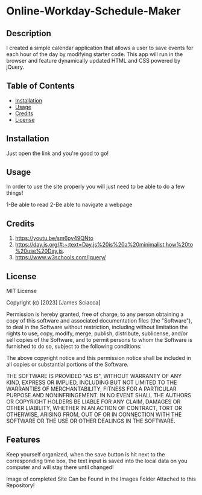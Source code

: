 # Online-Workday-Schedule-Maker

## Description

I created a simple calendar application that allows a user to save events for each hour of the day by modifying starter code. This app will run in the browser and feature dynamically updated HTML and CSS powered by jQuery.

## Table of Contents

- [Installation](#installation)
- [Usage](#usage)
- [Credits](#credits)
- [License](#license)

## Installation

Just open the link and you're good to go!

## Usage

In order to use the site properly you will just need to be able to do a few things!

1-Be able to read
2-Be able to navigate a webpage


## Credits

1. https://youtu.be/sm6py49QNto
2. https://day.js.org/#:~:text=Day.js%20is%20a%20minimalist,how%20to%20use%20Day.js.
3. https://www.w3schools.com/jquery/


## License

MIT License

Copyright (c) [2023] [James Sciacca]

Permission is hereby granted, free of charge, to any person obtaining a copy
of this software and associated documentation files (the "Software"), to deal
in the Software without restriction, including without limitation the rights
to use, copy, modify, merge, publish, distribute, sublicense, and/or sell
copies of the Software, and to permit persons to whom the Software is
furnished to do so, subject to the following conditions:

The above copyright notice and this permission notice shall be included in all
copies or substantial portions of the Software.

THE SOFTWARE IS PROVIDED "AS IS", WITHOUT WARRANTY OF ANY KIND, EXPRESS OR
IMPLIED, INCLUDING BUT NOT LIMITED TO THE WARRANTIES OF MERCHANTABILITY,
FITNESS FOR A PARTICULAR PURPOSE AND NONINFRINGEMENT. IN NO EVENT SHALL THE
AUTHORS OR COPYRIGHT HOLDERS BE LIABLE FOR ANY CLAIM, DAMAGES OR OTHER
LIABILITY, WHETHER IN AN ACTION OF CONTRACT, TORT OR OTHERWISE, ARISING FROM,
OUT OF OR IN CONNECTION WITH THE SOFTWARE OR THE USE OR OTHER DEALINGS IN THE
SOFTWARE.

## Features

Keep yourself organized, when the save button is hit next to the corresponding time box, the text input is saved into the local data on you computer and will stay there until changed!

Image of completed Site Can be Found in the Images Folder Attached to this Repository!